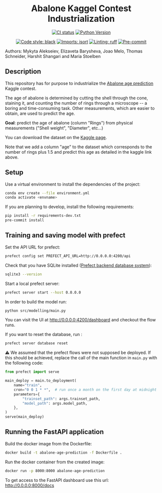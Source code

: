 <div align="center">

# Abalone Kaggel Contest Industrialization

[![CI status](https://github.com/stlbnmaria/xhec-mlops-project-student/actions/workflows/ci.yaml/badge.svg)](https://github.com/stlbnmaria/xhec-mlops-project-student/actions/workflows/ci.yaml?query=branch%3Amaster)
[![Python Version](https://img.shields.io/badge/python-3.9%20%7C%203.10-blue.svg)]()

[![Code style: black](https://img.shields.io/badge/code%20style-black-000000.svg)](https://github.com/psf/black)
[![Imports: isort](https://img.shields.io/badge/%20imports-isort-%231674b1?style=flat&labelColor=ef8336)](https://pycqa.github.io/isort/)
[![Linting: ruff](https://img.shields.io/endpoint?url=https://raw.githubusercontent.com/charliermarsh/ruff/main/assets/badge/v2.json)](https://github.com/astral-sh/ruff)
[![Pre-commit](https://img.shields.io/badge/pre--commit-enabled-informational?logo=pre-commit&logoColor=white)](https://github.com/stlbnmaria/xhec-mlops-project-student/blob/main/.pre-commit-config.yaml)
</div>

Authors: Mykyta Alekseiev, Elizaveta Barysheva, Joao Melo, Thomas Schneider, Harshit Shangari and Maria Stoelben

## Description

This repository has for purpose to industrialize the [Abalone age prediction](https://www.kaggle.com/datasets/rodolfomendes/abalone-dataset) Kaggle contest.

The age of abalone is determined by cutting the shell through the cone, staining it, and counting the number of rings through a microscope -- a boring and time-consuming task. Other measurements, which are easier to obtain, are used to predict the age.

**Goal**: predict the age of abalone (column "Rings") from physical measurements ("Shell weight", "Diameter", etc...)

You can download the dataset on the [Kaggle page](https://www.kaggle.com/datasets/rodolfomendes/abalone-dataset).

Note that we add a column "age" to the dataset which corresponds to the number of rings plus 1.5 and predict this age as detailed in the kaggle link above.

## Setup

Use a virtual environment to install the dependencies of the project:
```bash
conda env create --file environment.yml
conda activate <envname>
```

If you are planning to develop, install the following requirements:
```bash
pip install -r requirements-dev.txt
pre-commit install
```

## Training and saving model with prefect
Set the API URL for prefect:
```bash
prefect config set PREFECT_API_URL=http://0.0.0.0:4200/api
```
Check that you have SQLite installed ([Prefect backend database system](https://docs.prefect.io/2.13.7/getting-started/installation/#external-requirements)):
```bash
sqlite3 --version
```

Start a local prefect server:
```bash
prefect server start --host 0.0.0.0
```

In order to build the model run:
```bash
python src/modelling/main.py
```

You can visit the UI at http://0.0.0.0:4200/dashboard and checkout the flow runs.

If you want to reset the database, run :
```bash
prefect server database reset
```

:warning: We assumed that the prefect flows were not supposed be deployed. If this should be achieved, replace the call of the main function in `main.py` with the following code:
```python
from prefect import serve

main_deploy = main.to_deployment(
    name="train",
    cron="0 0 1 * *",  # run once a month on the first day at midnight
    parameters={
        "trainset_path": args.trainset_path,
        "model_path": args.model_path,
    },
)
serve(main_deploy)
```

## Running the FastAPI application
Build the docker image from the Dockerfile:
```bash
docker build -t abalone-age-prediction -f Dockerfile .
```
Run the docker container from the created image:
```bash
docker run -p 8000:8000 abalone-age-prediction
```
To get access to the FastAPI dashboard use this url: http://0.0.0.0:8000/docs

